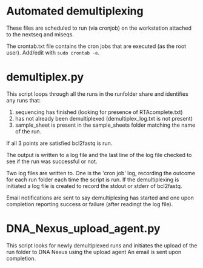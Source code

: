 # Automated demultiplexing
These files are scheduled to run (via cronjob) on the workstation attached to the nextseq and miseqs.

The crontab.txt file contains the cron jobs that are executed (as the root user). Add/edit with `sudo crontab -e`.

# demultiplex.py
This script loops through all the runs in the runfolder share and identifies any runs that:
 1. sequencing has finished (looking for presence of RTAcomplete.txt)
 2. has not already been demultiplexed (demultiplex_log.txt is not present)
 3. sample_sheet is present in the sample_sheets folder matching the name of the run.

If all 3 points are satisfied bcl2fastq is run.

The output is written to a log file and the last line of the log file checked to see if the run was successful or not.

Two log files are written to. One is the 'cron job' log, recording the outcome for each run folder each time the script is run.
If the demultiplexing is initiated a log file is created to record the stdout or stderr of bcl2fastq.

Email notifications are sent to say demultiplexing has started and one upon completion reporting success or failure (after readingt the log file).

# DNA_Nexus_upload_agent.py
This script looks for newly demultiplexed runs and initiates the upload of the run folder to DNA Nexus using the upload agent
An email is sent upon completion.
